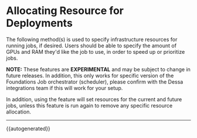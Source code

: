 <h1>Allocating Resource for Deployments</h1>
The following method(s) is used to specify infrastructure resources for running jobs, if desired. Users should be able to specify the amount of GPUs and RAM they'd like the job to use, in order to speed up or prioritize jobs.

**NOTE:** These features are **EXPERIMENTAL** and may be subject to change in future releases. In addition, this only works for specific version of the Foundations Job orchestrator (scheduler), please confirm with the Dessa integrations team if this will work for your setup.

In addition, using the feature will set resources for the current and future jobs, unless this feature is run again to remove any specific resource allocation.

---
{{autogenerated}}

